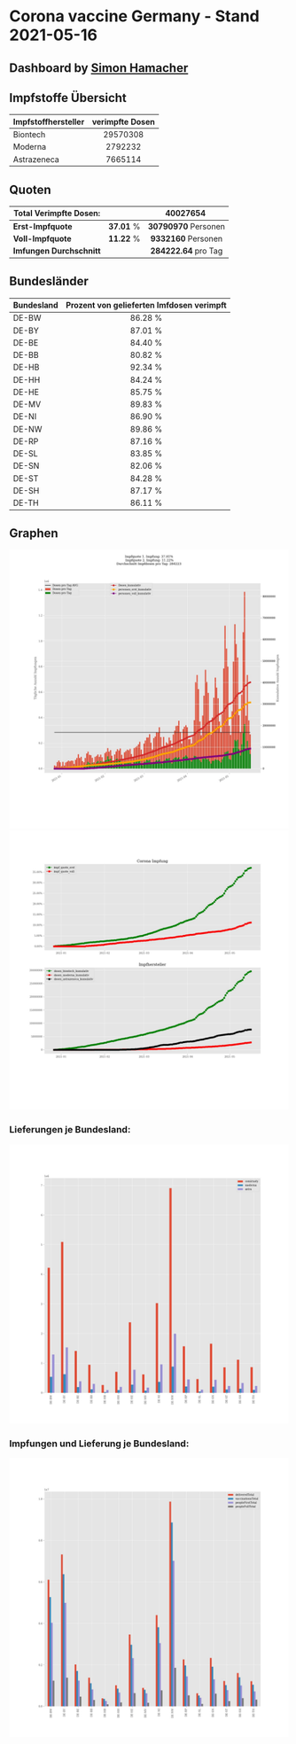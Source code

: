 # Corona vaccine Germany - Stand 2021-05-16
## Dashboard by [Simon Hamacher](https://www.shamacher.eu)
## Impfstoffe Übersicht
**Impfstoffhersteller** | **verimpfte Dosen**
-------- | :--------:
Biontech | 29570308
Moderna | 2792232
Astrazeneca | 7665114


## Quoten
**Total Verimpfte Dosen:** | |40027654&nbsp;
-------- | :--------:| :--------:
**Erst-Impfquote** | **37.01** %| **30790970** Personen
**Voll-Impfquote** | **11.22** %| **9332160** Personen
**Imfungen Durchschnitt** | |**284222.64** pro Tag 
## Bundesländer
**Bundesland** | **Prozent von gelieferten Imfdosen verimpft**
-------- | :--------:
DE-BW | 86.28 %
DE-BY | 87.01 %
DE-BE | 84.40 %
DE-BB | 80.82 %
DE-HB | 92.34 %
DE-HH | 84.24 %
DE-HE | 85.75 %
DE-MV | 89.83 %
DE-NI | 86.90 %
DE-NW | 89.86 %
DE-RP | 87.16 %
DE-SL | 83.85 %
DE-SN | 82.06 %
DE-ST | 84.28 %
DE-SH | 87.17 %
DE-TH | 86.11 %
## Graphen
<img src="Impfungen-Corona-01.jpg" alt="Impf Übersicht" title="Impf Übersicht" />
<img src="Impfungen-Corona-02.jpg" alt="Impfquote" title="Impf Übersicht" />

### Lieferungen je Bundesland:
<img src="Impfungen-Corona-04.jpg" alt="Impfungen in den Bundesländern" title="Impfungen in den Bundesländern" />

### Impfungen und Lieferung je Bundesland:
<img src="Impfungen-Corona-05.jpg" alt="Impfungen in den Bundesländern" title="Impfungen in den Bundesländern" />

